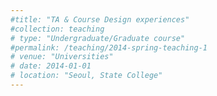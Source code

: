 ```yaml
---
#title: "TA & Course Design experiences"
#collection: teaching
# type: "Undergraduate/Graduate course"
#permalink: /teaching/2014-spring-teaching-1
# venue: "Universities"
# date: 2014-01-01
# location: "Seoul, State College"
---
```



<!-- more -->


<!-- more -->

